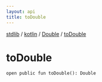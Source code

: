 ```yaml
---
layout: api
title: toDouble
---
```

[stdlib](../../index.md) / [kotlin](../index.md) / [Double](index.md) / [toDouble](toDouble.md)

# toDouble

```
open public fun toDouble(): Double
```
